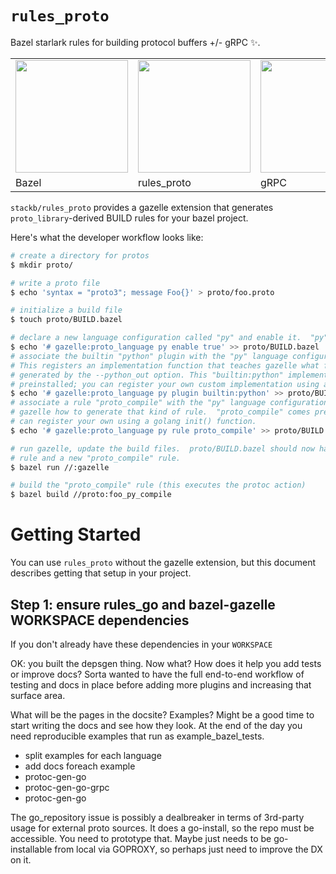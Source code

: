 # `rules_proto`

Bazel starlark rules for building protocol buffers +/- gRPC :sparkles:.

<table border="0"><tr>
<td><img src="https://bazel.build/images/bazel-icon.svg" height="180"/></td>
<td><img src="https://github.com/pubref/rules_protobuf/blob/master/images/wtfcat.png" height="180"/></td>
<td><img src="https://avatars2.githubusercontent.com/u/7802525?v=4&s=400" height="180"/></td>
</tr><tr>
<td>Bazel</td>
<td>rules_proto</td>
<td>gRPC</td>
</tr></table>

`stackb/rules_proto` provides a gazelle extension that generates `proto_library`-derived BUILD rules for your bazel project.

Here's what the developer workflow looks like:

```bash
# create a directory for protos
$ mkdir proto/

# write a proto file
$ echo 'syntax = "proto3"; message Foo{}' > proto/foo.proto

# initialize a build file
$ touch proto/BUILD.bazel

# declare a new language configuration called "py" and enable it.  "py" is just a string, choose whatever name you like.
$ echo '# gazelle:proto_language py enable true' >> proto/BUILD.bazel
# associate the builtin "python" plugin with the "py" language configuration.
# This registers an implementation function that teaches gazelle what files will be
# generated by the --python_out option. This "builtin:python" implementation comes 
# preinstalled; you can register your own custom implementation using a golang init function like `func init() { protoc.MustRegisterPlugin(&myCustomPlugin)}) }`.
$ echo '# gazelle:proto_language py plugin builtin:python' >> proto/BUILD.bazel
# associate a rule "proto_compile" with the "py" language configuration.  This teaches
# gazelle how to generate that kind of rule.  "proto_compile" comes preinstalled but you 
# can register your own using a golang init() function.
$ echo '# gazelle:proto_language py rule proto_compile' >> proto/BUILD.bazel

# run gazelle, update the build files.  proto/BUILD.bazel should now have a new "proto_library"
# rule and a new "proto_compile" rule.
$ bazel run //:gazelle  

# build the "proto_compile" rule (this executes the protoc action)
$ bazel build //proto:foo_py_compile
```

# Getting Started

You can use `rules_proto` without the gazelle extension, but this document describes getting that setup in your project.

## Step 1: ensure rules_go and bazel-gazelle WORKSPACE dependencies

If you don't already have these dependencies in your `WORKSPACE`

OK: you built the depsgen thing.  Now what?  How does it help you add tests or
improve docs?  Sorta wanted to have the full end-to-end workflow of testing and
docs in place before adding more plugins and increasing that surface area.

What will be the pages in the docsite?  Examples?  Might be a good time to start
writing the docs and see how they look.  At the end of the day you need
reproducible examples that run as example_bazel_tests.

- split examples for each language
- add docs foreach example
- protoc-gen-go
- protoc-gen-go-grpc
- protoc-gen-go

The go_repository issue is possibly a dealbreaker in terms of 3rd-party usage
for external proto sources.  It does a go-install, so the repo must be
accessible.  You need to prototype that.  Maybe just needs to be go-installable
from local via  GOPROXY, so perhaps just need to improve the DX on it.